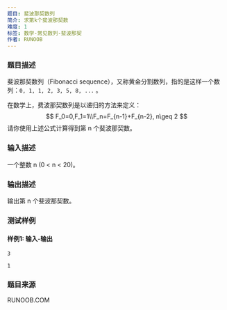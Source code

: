 ```yaml
---
题目: 斐波那契数列
简介: 求第k个斐波那契数
难度: 1
标签: 数学-常见数列-斐波那契
作者: RUNOOB
---
```


### 题目描述

斐波那契数列（Fibonacci sequence），又称黄金分割数列，指的是这样一个数列：`0, 1, 1, 2, 3, 5, 8, ...`  。

在数学上，费波那契数列是以递归的方法来定义：
$$
F_0=0,F_1=1\\F_n=F_{n-1}+F_{n-2}, n\geq 2
$$
请你使用上述公式计算得到第 n 个斐波那契数。

### 输入描述

一个整数 n (0 < n < 20)。

### 输出描述

输出第 n 个斐波那契数。

### 测试样例

#### 样例1: 输入-输出

```
3
```

```
1
```

### 题目来源

RUNOOB.COM
